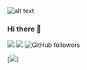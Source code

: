 
![alt text](https://i.ibb.co/D1z3Pz1/wall-Git-Hub.png)


### Hi there 👋



<!--
**WdvOps/WdvOps** is a ✨ _special_ ✨ repository because its `README.md` (this file) appears on your GitHub profile.

Here are some ideas to get you started:

- 🔭 I’m currently working on ...
- 🌱 I’m currently learning ...
- 👯 I’m looking to collaborate on ...
- 🤔 I’m looking for help with ...
- 💬 Ask me about ...
- 📫 How to reach me: ...
- 😄 Pronouns: ...
- ⚡ Fun fact: ...
-->




![](https://github.com/WdvOps?tab=stars) ![](https://img.shields.io/github/forks/WdvOps/) ![GitHub followers](https://img.shields.io/github/followers/WdvOps?style=social)

[<img src="https://img.shields.io/badge/Angular-DD0031?style=for-the-badge&logo=angular&logoColor=white" />]

